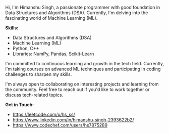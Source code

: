 Hi, I'm Himanshu Singh, a passionate programmer with good foundation in Data Structures and Algorithms (DSA). Currently, I'm delving into the fascinating world of Machine Learning (ML).

**Skills:**
- Data Structures and Algorithms (DSA)
- Machine Learning (ML)
- Python, C++
- Libraries: NumPy, Pandas, Scikit-Learn

I'm committed to continuous learning and growth in the tech field. Currently, I'm taking courses on advanced ML techniques and participating in coding challenges to sharpen my skills.

I'm always open to collaborating on interesting projects and learning from the community. Feel free to reach out if you'd like to work together or discuss tech-related topics.

**Get in Touch:**
 - https://leetcode.com/u/hs_ss/
 - https://www.linkedin.com/in/himanshu-singh-2393622b2/
 - https://www.codechef.com/users/hs7875289
